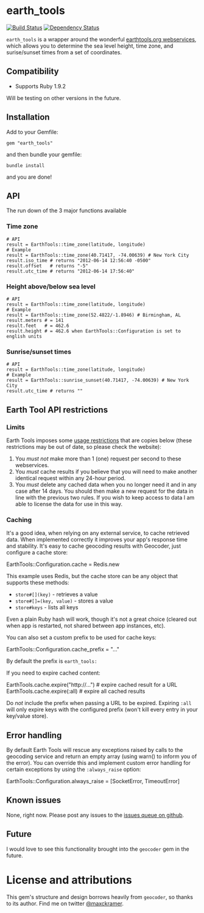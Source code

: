 ﻿# earth_tools

[![Build Status](https://secure.travis-ci.org/mckramer/earth_tools.png?branch=master)](http://travis-ci.org/mckramer/earth_tools) [![Dependency Status](https://gemnasium.com/mckramer/earth_tools.png?travis)](https://gemnasium.com/mckramer/earth_tools)

`earth_tools` is a wrapper around the wonderful [earthtools.org webservices](http://www.earthtools.org/webservices.htm), which allows you to determine the sea level height, time zone, and surise/sunset times from a set of coordinates.

## Compatibility

* Supports Ruby 1.9.2

Will be testing on other versions in the future.

## Installation

Add to your Gemfile:

  `gem "earth_tools"`

and then bundle your gemfile:

  `bundle install`
  
and you are done!

## API

The run down of the 3 major functions available

### Time zone

    # API
    result = EarthTools::time_zone(latitude, longitude)
    # Example
    result = EarthTools::time_zone(40.71417, -74.00639) # New York City
    result.iso_time # returns "2012-06-14 12:56:40 -0500"
    result.offset   # returns "-5"
    result.utc_time # returns "2012-06-14 17:56:40"

### Height above/below sea level

    # API
    result = EarthTools::time_zone(latitude, longitude)
    # Example
    result = EarthTools::time_zone(52.4822/-1.8946) # Birmingham, AL
    result.meters # = 141
    result.feet   # = 462.6
    result.height # = 462.6 when EarthTools::Configuration is set to english units

### Sunrise/sunset times

    # API
    result = EarthTools::time_zone(latitude, longitude)
    # Example
    result = EarthTools::sunrise_sunset(40.71417, -74.00639) # New York City
    result.utc_time # returns ""


## Earth Tool API restrictions

### Limits

Earth Tools imposes some [usage restrictions](http://www.earthtools.org/webservices.htm#usage) that are copies below (these restrictions may be out of date, so please check the website):

1. You *must not* make more than 1 (one) request per second to these webservices.
2. You *must* cache results if you believe that you will need to make another identical request within any 24-hour period.
3. You *must* delete any cached data when you no longer need it and in any case after 14 days. You should then make a new request for the data in line with the previous two rules. If you wish to keep access to data I am able to license the data for use in this way.

### Caching

It's a good idea, when relying on any external service, to cache retrieved data. When implemented correctly it improves your app's response time and stability. It's easy to cache geocoding results with Geocoder, just configure a cache store:

  EarthTools::Configuration.cache = Redis.new

This example uses Redis, but the cache store can be any object that supports these methods:

* `store#[](key)`         - retrieves a value
* `store#[]=(key, value)` - stores a value
* `store#keys`            - lists all keys

Even a plain Ruby hash will work, though it's not a great choice (cleared out when app is restarted, not shared between app instances, etc).

You can also set a custom prefix to be used for cache keys:

  EarthTools::Configuration.cache_prefix = "..."

By default the prefix is `earth_tools:`

If you need to expire cached content:

  EarthTools.cache.expire("http://...") # expire cached result for a URL
  EarthTools.cache.expire(:all)         # expire all cached results

Do *not* include the prefix when passing a URL to be expired. Expiring `:all` will only expire keys with the configured prefix (won't kill every entry in your key/value store).

## Error handling

By default Earth Tools will rescue any exceptions raised by calls to the geocoding service and return an empty array (using warn() to inform you of the error). You can override this and implement custom error handling for certain exceptions by using the `:always_raise` option:

  EarthTools::Configuration.always_raise = [SocketError, TimeoutError]

## Known issues

None, right now.  Please post any issues to the [issues queue on github](https://github.com/mckramer/earth_tools/issues).

## Future

I would love to see this functionality brought into the `geocoder` gem in the future.

# License and attributions

This gem's structure and design borrows heavily from `geocoder`, so thanks to its author.  Find me on twitter [@maxckramer](https://twitter.com/maxckramer).
